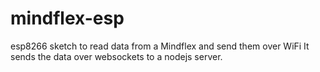 # mindflex-esp
esp8266 sketch to read data from a Mindflex and send them over WiFi
It sends the data over websockets to a nodejs server.
